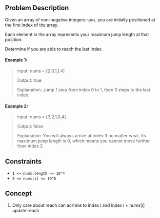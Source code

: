 ## Problem Description

Given an array of non-negative integers `nums`, you are initially positioned at the first index of the array.

Each element in the array represents your maximum jump length at that position.

Determine if you are able to reach the last index.

#### Example 1:
> Input: nums = [2,3,1,1,4]
>
> Output: true
>
> Explanation: Jump 1 step from index 0 to 1, then 3 steps to the last index.

#### Example 2:
> Input: nums = [3,2,1,0,4]
>
> Output: false
>
> Explanation: You will always arrive at index 3 no matter what. Its maximum jump length is 0, which means you cannot move further from index 3.

## Constraints

- `1 <= nums.length <= 10^4`
- `0 <= nums[i] <= 10^5`

## Concept
1. Only care about reach can acrhive to index i and index i + nums[i] update reach
